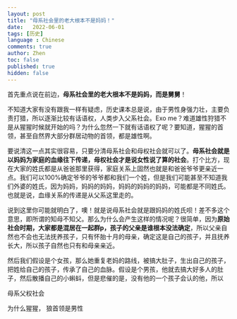 ```yaml
---
layout: post
title: "母系社会里的老大根本不是妈妈！"
date:   2022-06-01
tags: [历史]
language : Chinese
comments: true
author: Zhen
toc: false
published: true
hidden: false
---
```

首先重点说在前边，**母系社会里的老大根本不是妈妈，而是舅舅**！

不知道大家有没有跟我一样有疑虑，历史课本总是说，由于男性身强力壮，主要负责打猎，所以逐渐比较有话语权，人类步入父系社会。Exo me？难道雄性狩猎不是从猩猩时候就开始的吗？为什么忽然一下就有话语权了呢？要知道，猩猩的首领，甚至自然界大部分群居动物的首领，都是雄性啊。

要说清这一点其实很容易，只要分清母系社会和母权社会就可以了。**母系社会就是以妈妈为家庭的血缘往下传递，母权社会才是说女性说了算的社会**。打个比方，现在大家的姓氏都是从爸爸那里获得，家庭关系上固然也就是和爸爸爷爷更亲近一点。我们可以100%确定爷爷的爷爷都和我们一个姓，但是我们可能甚至不知道我们外婆的姓氏，因为妈妈，妈妈的妈妈，妈妈的妈妈的妈妈，可能都是不同姓氏。也就是说，血缘关系的传递是从父系这里走的。

说到这里你可能就明白了，噢！就是说母系社会就是跟妈妈的姓氏呗！差不多这个意思，即所谓的知母不知父。那么为什么会产生这样的情况呢？很简单，因为**原始社会时期，大家都是混居在一起群p，孩子的父亲是谁根本没法确定**，所以父亲自然也不会也无法抚养孩子，只有怀胎十月的母亲，确定这是自己的孩子，并且抚养长大，所以孩子自然也只有和母亲亲近。

然后我们假设是个女孩，那么她重复老妈的路线，被搞大肚子，生出自己的孩子，把姓给自己的孩子，传承了自己的血脉。假设是个男孩，他就去搞大好多人的肚子，然后散播自己的小蝌蚪，但是悲催的是，没有他的一个孩子会认的他，所以


母系父权社会

为什么猩猩， 狼首领是男性


<!--stackedit_data:
eyJoaXN0b3J5IjpbLTY1ODkyMjM5LC0zMjI3NzU1NDNdfQ==
-->